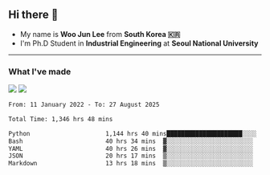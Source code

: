 ## Hi there 👋

- My name is **Woo Jun Lee** from **South Korea 🇰🇷**
- I'm Ph.D Student in **Industrial Engineering** at **Seoul National University**

---

### What I've made

<a href="https://share.streamlit.io/tomtom1103/kuiai_hackathon_2022/main/JL_app.py"><img src="https://img.shields.io/badge/Journey Lee-161B22?style=for-the-badge&logo=streamlit&logoColor=FF4B4B"/></a> <a href="https://jeon-100.github.io/Dangzang/"><img src="https://img.shields.io/badge/당신을 위한 장학금, 당장!-161B22?style=for-the-badge&logo=react&logoColor=#61DAFB"/></a>

<!--START_SECTION:waka-->

```txt
From: 11 January 2022 - To: 27 August 2025

Total Time: 1,346 hrs 48 mins

Python                     1,144 hrs 40 mins█████████████████████░░░░   84.43 %
Bash                       40 hrs 34 mins  ▓░░░░░░░░░░░░░░░░░░░░░░░░   02.99 %
YAML                       40 hrs 26 mins  ▓░░░░░░░░░░░░░░░░░░░░░░░░   02.98 %
JSON                       20 hrs 17 mins  ▒░░░░░░░░░░░░░░░░░░░░░░░░   01.50 %
Markdown                   13 hrs 18 mins  ▒░░░░░░░░░░░░░░░░░░░░░░░░   00.98 %
```

<!--END_SECTION:waka-->
